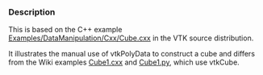 ### Description

This is based on the C++ example [Examples/DataManipulation/Cxx/Cube.cxx](http://vtk.org/gitweb?p=VTK.git;a=blob;f=Examples/DataManipulation/Cxx/Cube.cxx) in the VTK source distribution.

It illustrates the manual use of vtkPolyData to construct a cube and differs from the Wiki examples [Cube1.cxx](/Cxx/GeometricObjects/Cube1) and [Cube1.py](/Python/GeometricObjects/Cube1), which use vtkCube.
